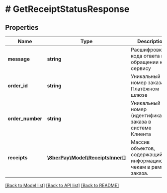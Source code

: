 # # GetReceiptStatusResponse

## Properties

Name | Type | Description | Notes
------------ | ------------- | ------------- | -------------
**message** | **string** | Расшифровка кода ответа при обращении к сервису | [optional]
**order_id** | **string** | Уникальный номер заказа в Платёжном шлюзе | [optional]
**order_number** | **string** | Уникальный номер (идентификатор) заказа в системе Клиента | [optional]
**receipts** | [**\SberPay\Model\ReceiptsInner[]**](ReceiptsInner.md) | Массив объектов, содержащий информацию по чекам в рамках заказа. | [optional]

[[Back to Model list]](../../README.md#models) [[Back to API list]](../../README.md#endpoints) [[Back to README]](../../README.md)

